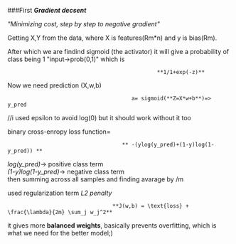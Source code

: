 ###First ***Gradient decsent***

*"Minimizing cost, step by step to negative gradient"*

Getting X,Y from the data, where X is features(Rm*n) and y is bias(Rm). 

After which we are findind sigmoid (the activator) it will give a probability of class being 1 "input->prob(0,1)"
which is


                                                   **1/1+exp(-z)**

Now we need prediction (X,w,b)


                                           a= sigmoid(**Z=X*w+b**)=> y_pred


//i used epsilon to avoid log(0) but it should work without it too

binary cross-enropy loss function=

                                        ** -(ylog(y_pred)+(1-y)log(1-y_pred)) **


*log(y_pred)*-> positive class term    
*(1-y)log(1-y_pred)*-> negative class term     
then summing across all samples and finding avarage by /m 

used regularization term *L2 penalty*

                                     **J(w,b) = \text{loss} + \frac{\lambda}{2m} \sum_j w_j^2**

it gives more **balanced weights**, basically prevents overfitting, which is what we need for the better model;)
